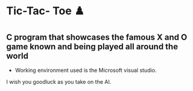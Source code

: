 # Tic-Tac- Toe ♟️
## C program that showcases the famous X and O game known and being played all around the world

- Working environment used is the Microsoft visual studio.

I wish you goodluck as you take on the AI.
